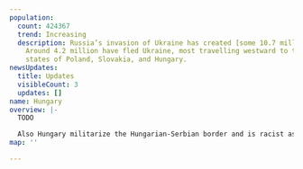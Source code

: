 ```yaml
---
population:
  count: 424367
  trend: Increasing
  description: Russia’s invasion of Ukraine has created [some 10.7 million refugees](https://data2.unhcr.org/en/situations/ukraine/location?secret=unhcrrestricted).
    Around 4.2 million have fled Ukraine, most travelling westward to the bordering
    states of Poland, Slovakia, and Hungary.
newsUpdates:
  title: Updates
  visibleCount: 3
  updates: []
name: Hungary
overview: |-
  TODO

  Also Hungary militarize the Hungarian-Serbian border and is racist as fuck.
map: ''

---
```

